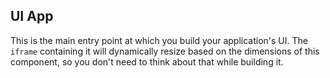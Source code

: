 ## UI App

This is the main entry point at which you build your application's UI. The `iframe` containing it will dynamically
resize based on the dimensions of this component, so you don't need to think about that while building it.
